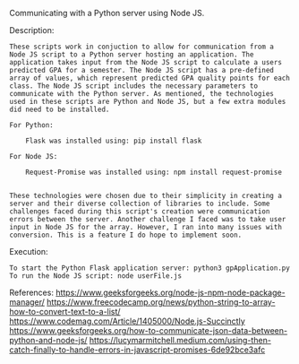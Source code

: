 Communicating with a Python server using Node JS.


Description:

    These scripts work in conjuction to allow for communication from a Node JS script to a Python server hosting an application. The application takes input from the Node JS script to calculate a users predicted GPA for a semester. The Node JS script has a pre-defined array of values, which represent predicted GPA quality points for each class. The Node JS script includes the necessary parameters to communicate with the Python server. As mentioned, the technologies used in these scripts are Python and Node JS, but a few extra modules did need to be installed.

    For Python:

        Flask was installed using: pip install flask
    
    For Node JS:

        Request-Promise was installed using: npm install request-promise


    These technologies were chosen due to their simplicity in creating a server and their diverse collection of libraries to include. Some challenges faced during this script's creation were communication errors between the server. Another challenge I faced was to take user input in Node JS for the array. However, I ran into many issues with conversion. This is a feature I do hope to implement soon. 


Execution:

    To start the Python Flask application server: python3 gpApplication.py
    To run the Node JS script: node userFile.js








References: 
    https://www.geeksforgeeks.org/node-js-npm-node-package-manager/
    https://www.freecodecamp.org/news/python-string-to-array-how-to-convert-text-to-a-list/
    https://www.codemag.com/Article/1405000/Node.js-Succinctly
    https://www.geeksforgeeks.org/how-to-communicate-json-data-between-python-and-node-js/
    https://lucymarmitchell.medium.com/using-then-catch-finally-to-handle-errors-in-javascript-promises-6de92bce3afc
   
